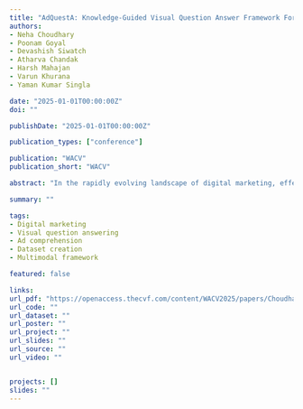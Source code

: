 ```yaml
---
title: "AdQuestA: Knowledge-Guided Visual Question Answer Framework For Advertisements"
authors:
- Neha Choudhary
- Poonam Goyal
- Devashish Siwatch
- Atharva Chandak
- Harsh Mahajan
- Varun Khurana
- Yaman Kumar Singla

date: "2025-01-01T00:00:00Z"
doi: ""

publishDate: "2025-01-01T00:00:00Z"

publication_types: ["conference"]

publication: "WACV"
publication_short: "WACV"

abstract: "In the rapidly evolving landscape of digital marketing, effective customer engagement through advertisements is crucial for brands. Thus, computational understanding of ads is pivotal for recommendation, authoring, and customer behaviour simulation. Despite advancements in knowledge-guided visual-question-answering (VQA) models, existing frameworks often lack domain-specific responses and suffer from a dearth of benchmark datasets for advertisements. To address this gap, we introduce ADVQA, the first dataset for ad-related VQA sourced from Facebook and X (twitter), which facilitates further research in ad comprehension. It comprises open-ended questions and detailed context obtained automatically from web articles. Moreover, we present AdQuestA, a novel multimodal framework for knowledge-guided open-ended question-answering tailored to advertisements. AdQuestA leverages a Retrieval Augmented Generation (RAG) to obtain question-aware ad context as explicit knowledge and image-grounded implicit knowledge, effectively exploiting inherent relationships for reasoning. Extensive experiments corroborate its efficacy, yielding state-of-the-art performance on the ADVQA dataset, even surpassing 10X larger models such as GPT-4 on this task. Our framework not only enhances understanding of ad content but also advances the broader landscape of knowledge-guided VQA models."

summary: ""

tags:
- Digital marketing
- Visual question answering
- Ad comprehension
- Dataset creation
- Multimodal framework

featured: false

links:
url_pdf: "https://openaccess.thecvf.com/content/WACV2025/papers/Choudhary_AdQuestA_Knowledge-Guided_Visual_Question_Answer_Framework_for_Advertisements_WACV_2025_paper.pdf"
url_code: ""
url_dataset: ""
url_poster: ""
url_project: ""
url_slides: ""
url_source: ""
url_video: ""


projects: []
slides: ""
---
```


